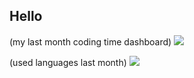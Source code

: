 ## Hello
(my last month coding time dashboard)
<img src="https://wakatime.com/share/@b1273580-d5c3-4ca8-a873-0ea58ae955ce/2ac1e7d4-88ed-42af-9eb7-782b93c2138a.svg?sanitize=true">

(used languages last month)
<img src="https://wakatime.com/share/@b1273580-d5c3-4ca8-a873-0ea58ae955ce/a5ebc503-3e93-4a39-8607-e8272087219b.svg?sanitize=true">

